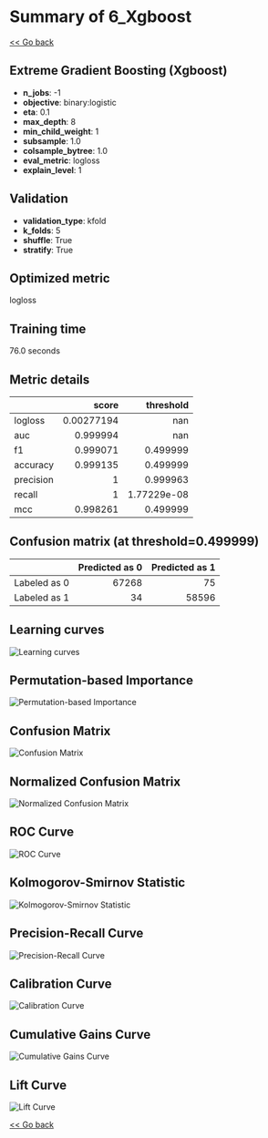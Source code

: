 # Summary of 6_Xgboost

[<< Go back](../README.md)


## Extreme Gradient Boosting (Xgboost)
- **n_jobs**: -1
- **objective**: binary:logistic
- **eta**: 0.1
- **max_depth**: 8
- **min_child_weight**: 1
- **subsample**: 1.0
- **colsample_bytree**: 1.0
- **eval_metric**: logloss
- **explain_level**: 1

## Validation
 - **validation_type**: kfold
 - **k_folds**: 5
 - **shuffle**: True
 - **stratify**: True

## Optimized metric
logloss

## Training time

76.0 seconds

## Metric details
|           |      score |     threshold |
|:----------|-----------:|--------------:|
| logloss   | 0.00277194 | nan           |
| auc       | 0.999994   | nan           |
| f1        | 0.999071   |   0.499999    |
| accuracy  | 0.999135   |   0.499999    |
| precision | 1          |   0.999963    |
| recall    | 1          |   1.77229e-08 |
| mcc       | 0.998261   |   0.499999    |


## Confusion matrix (at threshold=0.499999)
|              |   Predicted as 0 |   Predicted as 1 |
|:-------------|-----------------:|-----------------:|
| Labeled as 0 |            67268 |               75 |
| Labeled as 1 |               34 |            58596 |

## Learning curves
![Learning curves](learning_curves.png)

## Permutation-based Importance
![Permutation-based Importance](permutation_importance.png)
## Confusion Matrix

![Confusion Matrix](confusion_matrix.png)


## Normalized Confusion Matrix

![Normalized Confusion Matrix](confusion_matrix_normalized.png)


## ROC Curve

![ROC Curve](roc_curve.png)


## Kolmogorov-Smirnov Statistic

![Kolmogorov-Smirnov Statistic](ks_statistic.png)


## Precision-Recall Curve

![Precision-Recall Curve](precision_recall_curve.png)


## Calibration Curve

![Calibration Curve](calibration_curve_curve.png)


## Cumulative Gains Curve

![Cumulative Gains Curve](cumulative_gains_curve.png)


## Lift Curve

![Lift Curve](lift_curve.png)



[<< Go back](../README.md)

